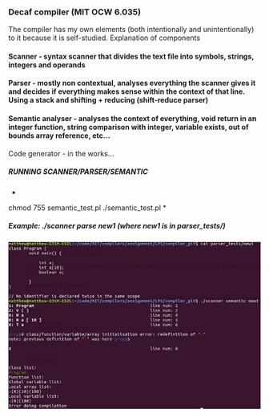 ### Decaf compiler (MIT OCW 6.035)

The compiler has my own elements (both intentionally and unintentionally) to it because it is self-studied. 
Explanation of components

#### Scanner - syntax scanner that divides the text file into symbols, strings, integers and operands
#### Parser - mostly non contextual, analyses everything the scanner gives it and decides if everything makes sense within the context of that line. Using a stack and shifting + reducing (shift-reduce parser)
#### Semantic analyser - analyses the context of everything, void return in an integer function, string comparison with integer, variable exists, out of bounds array reference, etc...
Code generator - in the works...

##### RUNNING SCANNER/PARSER/SEMANTIC
*
chmod 755 semantic_test.pl
./semantic_test.pl 
*
##### Example: ./scanner parse new1 (where new1 is in parser_tests/)
![Alt text](/example.png?raw=true "Optional Title")
